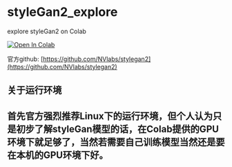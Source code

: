 # styleGan2_explore
explore styleGan2 on Colab

[![Open In Colab](https://colab.research.google.com/assets/colab-badge.svg)](https://colab.research.google.com/github/neng5201314/styleGan2_explore/blob/master/styleGan2_explore.ipynb)

官方github: [https://github.com/NVlabs/stylegan2](https://github.com/NVlabs/stylegan2)


## 关于运行环境

## 首先官方强烈推荐Linux下的运行环境，但个人认为只是初步了解styleGan模型的话，在Colab提供的GPU环境下就足够了，当然若需要自己训练模型当然还是要在本机的GPU环境下好。
